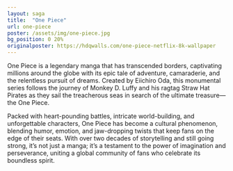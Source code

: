 ```yaml
---
layout: saga
title:  "One Piece"
url: one-piece
poster: /assets/img/one-piece.jpg
bg_position: 0 20%
originalposter: https://hdqwalls.com/one-piece-netflix-8k-wallpaper
---
```

One Piece is a legendary manga that has transcended borders, captivating millions around the globe with its epic tale of adventure, camaraderie, and the relentless pursuit of dreams. Created by Eiichiro Oda, this monumental series follows the journey of Monkey D. Luffy and his ragtag Straw Hat Pirates as they sail the treacherous seas in search of the ultimate treasure—the One Piece.

Packed with heart-pounding battles, intricate world-building, and unforgettable characters, One Piece has become a cultural phenomenon, blending humor, emotion, and jaw-dropping twists that keep fans on the edge of their seats. With over two decades of storytelling and still going strong, it’s not just a manga; it’s a testament to the power of imagination and perseverance, uniting a global community of fans who celebrate its boundless spirit.